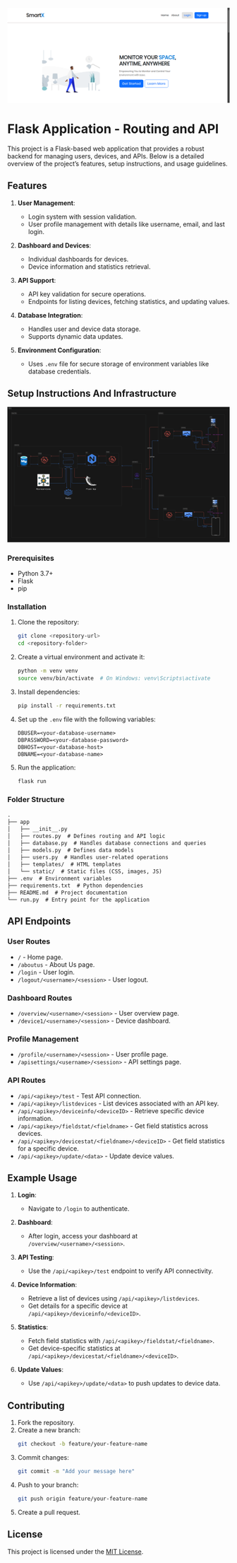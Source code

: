 ![Project Demo](demo.png)
# Flask Application - Routing and API

This project is a Flask-based web application that provides a robust backend for managing users, devices, and APIs. Below is a detailed overview of the project’s features, setup instructions, and usage guidelines.

## Features

1. **User Management**:
   - Login system with session validation.
   - User profile management with details like username, email, and last login.

2. **Dashboard and Devices**:
   - Individual dashboards for devices.
   - Device information and statistics retrieval.

3. **API Support**:
   - API key validation for secure operations.
   - Endpoints for listing devices, fetching statistics, and updating values.

4. **Database Integration**:
   - Handles user and device data storage.
   - Supports dynamic data updates.

5. **Environment Configuration**:
   - Uses `.env` file for secure storage of environment variables like database credentials.

## Setup Instructions And Infrastructure
![Infrastructure](./Infrastructure_design/smartx_platform.png)
### Prerequisites

- Python 3.7+
- Flask
- pip

### Installation

1. Clone the repository:
   ```bash
   git clone <repository-url>
   cd <repository-folder>
   ```

2. Create a virtual environment and activate it:
   ```bash
   python -m venv venv
   source venv/bin/activate  # On Windows: venv\Scripts\activate
   ```

3. Install dependencies:
   ```bash
   pip install -r requirements.txt
   ```

4. Set up the `.env` file with the following variables:
   ```env
   DBUSER=<your-database-username>
   DBPASSWORD=<your-database-password>
   DBHOST=<your-database-host>
   DBNAME=<your-database-name>
   ```

5. Run the application:
   ```bash
   flask run
   ```

### Folder Structure

```plaintext
.
├── app
│   ├── __init__.py
│   ├── routes.py  # Defines routing and API logic
│   ├── database.py  # Handles database connections and queries
│   ├── models.py  # Defines data models
│   ├── users.py  # Handles user-related operations
│   ├── templates/  # HTML templates
│   └── static/  # Static files (CSS, images, JS)
├── .env  # Environment variables
├── requirements.txt  # Python dependencies
├── README.md  # Project documentation
└── run.py  # Entry point for the application
```

## API Endpoints

### User Routes

- `/` - Home page.
- `/aboutus` - About Us page.
- `/login` - User login.
- `/logout/<username>/<session>` - User logout.

### Dashboard Routes

- `/overview/<username>/<session>` - User overview page.
- `/device1/<username>/<session>` - Device dashboard.

### Profile Management

- `/profile/<username>/<session>` - User profile page.
- `/apisettings/<username>/<session>` - API settings page.

### API Routes

- `/api/<apikey>/test` - Test API connection.
- `/api/<apikey>/listdevices` - List devices associated with an API key.
- `/api/<apikey>/deviceinfo/<deviceID>` - Retrieve specific device information.
- `/api/<apikey>/fieldstat/<fieldname>` - Get field statistics across devices.
- `/api/<apikey>/devicestat/<fieldname>/<deviceID>` - Get field statistics for a specific device.
- `/api/<apikey>/update/<data>` - Update device values.

## Example Usage

1. **Login**:
   - Navigate to `/login` to authenticate.

2. **Dashboard**:
   - After login, access your dashboard at `/overview/<username>/<session>`.

3. **API Testing**:
   - Use the `/api/<apikey>/test` endpoint to verify API connectivity.

4. **Device Information**:
   - Retrieve a list of devices using `/api/<apikey>/listdevices`.
   - Get details for a specific device at `/api/<apikey>/deviceinfo/<deviceID>`.

5. **Statistics**:
   - Fetch field statistics with `/api/<apikey>/fieldstat/<fieldname>`.
   - Get device-specific statistics at `/api/<apikey>/devicestat/<fieldname>/<deviceID>`.

6. **Update Values**:
   - Use `/api/<apikey>/update/<data>` to push updates to device data.

## Contributing

1. Fork the repository.
2. Create a new branch:
   ```bash
   git checkout -b feature/your-feature-name
   ```
3. Commit changes:
   ```bash
   git commit -m "Add your message here"
   ```
4. Push to your branch:
   ```bash
   git push origin feature/your-feature-name
   ```
5. Create a pull request.

## License

This project is licensed under the [MIT License](LICENSE).
